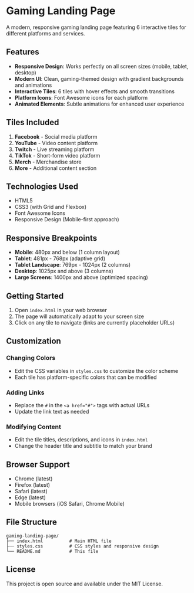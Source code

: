 # Gaming Landing Page

A modern, responsive gaming landing page featuring 6 interactive tiles for different platforms and services.

## Features

- **Responsive Design**: Works perfectly on all screen sizes (mobile, tablet, desktop)
- **Modern UI**: Clean, gaming-themed design with gradient backgrounds and animations
- **Interactive Tiles**: 6 tiles with hover effects and smooth transitions
- **Platform Icons**: Font Awesome icons for each platform
- **Animated Elements**: Subtle animations for enhanced user experience

## Tiles Included

1. **Facebook** - Social media platform
2. **YouTube** - Video content platform
3. **Twitch** - Live streaming platform
4. **TikTok** - Short-form video platform
5. **Merch** - Merchandise store
6. **More** - Additional content section

## Technologies Used

- HTML5
- CSS3 (with Grid and Flexbox)
- Font Awesome Icons
- Responsive Design (Mobile-first approach)

## Responsive Breakpoints

- **Mobile**: 480px and below (1 column layout)
- **Tablet**: 481px - 768px (adaptive grid)
- **Tablet Landscape**: 769px - 1024px (2 columns)
- **Desktop**: 1025px and above (3 columns)
- **Large Screens**: 1400px and above (optimized spacing)

## Getting Started

1. Open `index.html` in your web browser
2. The page will automatically adapt to your screen size
3. Click on any tile to navigate (links are currently placeholder URLs)

## Customization

### Changing Colors
- Edit the CSS variables in `styles.css` to customize the color scheme
- Each tile has platform-specific colors that can be modified

### Adding Links
- Replace the `#` in the `<a href="#">` tags with actual URLs
- Update the link text as needed

### Modifying Content
- Edit the tile titles, descriptions, and icons in `index.html`
- Change the header title and subtitle to match your brand

## Browser Support

- Chrome (latest)
- Firefox (latest)
- Safari (latest)
- Edge (latest)
- Mobile browsers (iOS Safari, Chrome Mobile)

## File Structure

```
gaming-landing-page/
├── index.html          # Main HTML file
├── styles.css          # CSS styles and responsive design
└── README.md           # This file
```

## License

This project is open source and available under the MIT License.
